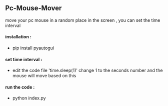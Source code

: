 ## Pc-Mouse-Mover
move your pc mouse in a random place in the screen , you can set the time interval 


#### installation :
  - pip install pyautogui

#### set time interval :
  - edit the code file 'time.sleep(1)' change 1 to the seconds number and the mouse will move based on this 

#### run the code : 
  - python index.py 
